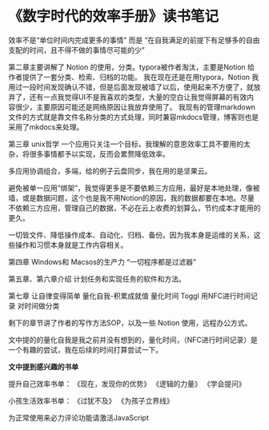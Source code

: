 # 《数字时代的效率手册》读书笔记

效率不是“单位时间内完成更多的事情” 而是 “在自我满足的前提下有足够多的自由支配的时间，且不得不做的事情尽可能的少”

第二章主要讲解了 Notion 的使用，分类。typora被作者淘汰，主要是Notion 给作者提供了一套分类、检索、归档的功能。
我在现在还是在用typora，Notion 我用过一段时间发现确认不错，但是后面发现被墙了以后，使用起来不方便了，就放弃了，还有一点我觉得UI不是我喜欢的类型，大量的空白让我觉得屏幕的有效内容很少，主要原因可能还是网络原因让我放弃使用了。
我现有的管理markdown文件的方式就是靠文件名称分类的方式处理，同时兼容mkdocs管理，博客则也是采用了mkdocs来处理。

第三章 unix哲学
一个应用只关注一个目标，我理解的意思效率工具不要用的太杂，将很多事情都予以实现，反而会累赘降低效率。

多应用协调组合，多端，给的例子云盘同步，我在用的是坚果云。

避免被单一应用“绑架”，我觉得更多是不要依赖三方应用，最好是本地处理，像被墙，或是数据问题，这个也是我不用Notion的原因，我的数据都要在本地。尽量不依赖三方应用，管理自己的数据，不必在云上收费的划算么，节约成本才能用的更久。

一切皆文件、降低操作成本、自动化、归档、备份。因为我本身是运维的关系，这些操作和习惯本身就是工作内容相关。

第四章 Windows和 Macsos的生产力
“一切程序都是过滤器”

第五章、第六章介绍 计划任务和实现任务的软件和方法。

第七章 让自律变得简单
量化自我-积累成就值
量化时间 Toggl
用NFC进行时间记录 对时间做分类 

剩下的章节讲了作者的写作方法SOP，以及一些 Notion 使用，远程办公方式。

文中提的的量化自我是我之前并没有想到的，量化时间，（NFC进行时间记录）是一个有趣的尝试，我在后续的时间打算尝试一下。


**文中提到感兴趣的书单**

提升自己效率书单：
《现在，发现你的优势》
《逻辑的力量》
《学会提问》

小孩生活效率书单：
《过犹不及》
《为孩子立界线》




<!-- 来必力City版安装代码 -->
<div id="lv-container" data-id="city" data-uid="MTAyMC80NzA4OC8yMzU4OA==">
	<script type="text/javascript">
   (function(d, s) {
       var j, e = d.getElementsByTagName(s)[0];

       if (typeof LivereTower === 'function') { return; }
    
       j = d.createElement(s);
       j.src = 'https://cdn-city.livere.com/js/embed.dist.js';
       j.async = true;
    
       e.parentNode.insertBefore(j, e);
   })(document, 'script');
	</script>
<noscript> 为正常使用来必力评论功能请激活JavaScript</noscript>
</div>
<!-- City版安装代码已完成 -->